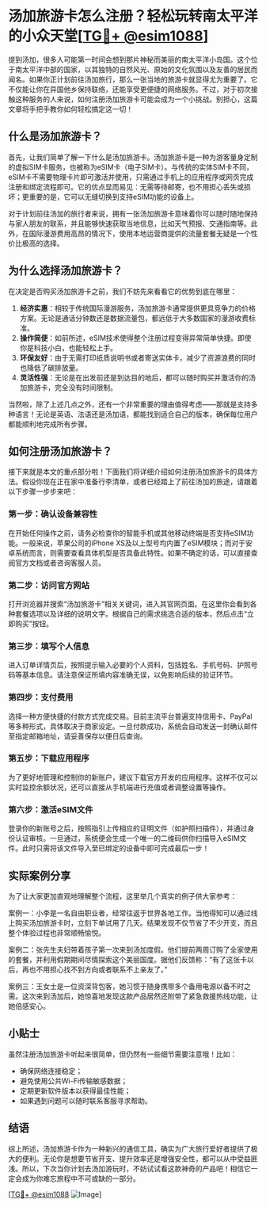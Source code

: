 # 汤加旅游卡怎么注册？轻松玩转南太平洋的小众天堂[[TG💪+ @esim1088](https://t.me/s/esim1088)]

提到汤加，很多人可能第一时间会想到那片神秘而美丽的南太平洋小岛国。这个位于南太平洋中部的国家，以其独特的自然风光、原始的文化氛围以及友善的居民而闻名。如果你正计划前往汤加旅行，那么一张当地的旅游卡就显得尤为重要了。它不仅能让你在异国他乡保持联络，还能享受更便捷的网络服务。不过，对于初次接触这种服务的人来说，如何注册汤加旅游卡可能会成为一个小挑战。别担心，这篇文章将手把手教你如何轻松搞定这一切！

## 什么是汤加旅游卡？

首先，让我们简单了解一下什么是汤加旅游卡。汤加旅游卡是一种为游客量身定制的虚拟SIM卡服务，也被称为eSIM卡（电子SIM卡）。与传统的实体SIM卡不同，eSIM卡不需要物理卡片即可激活并使用，只需通过手机上的应用程序或网页完成注册和绑定流程即可。它的优点显而易见：无需等待邮寄，也不用担心丢失或损坏；更重要的是，它可以无缝切换到支持eSIM功能的设备上。

对于计划前往汤加的旅行者来说，拥有一张汤加旅游卡意味着你可以随时随地保持与家人朋友的联系，并且能够快速获取当地信息，比如天气预报、交通指南等。此外，在国际漫游费用高昂的情况下，使用本地运营商提供的流量套餐无疑是一个性价比极高的选择。

## 为什么选择汤加旅游卡？

在决定是否购买汤加旅游卡之前，我们不妨先来看看它的优势到底在哪里：

1. **经济实惠**：相较于传统国际漫游服务，汤加旅游卡通常提供更具竞争力的价格方案。无论是通话分钟数还是数据流量包，都远低于大多数国家的漫游收费标准。
2. **操作简便**：如前所述，eSIM技术使得整个注册过程变得异常简单快捷。即使你是科技小白，也能轻松上手。
3. **环保友好**：由于无需打印纸质说明书或者寄送实体卡，减少了资源浪费的同时也降低了碳排放量。
4. **灵活性强**：无论是在出发前还是到达目的地后，都可以随时购买并激活你的汤加旅游卡，完全没有时间限制。

当然啦，除了上述几点之外，还有一个非常重要的理由值得考虑——那就是支持多种语言！无论是英语、法语还是汤加语，都能找到适合自己的版本，确保每位用户都能顺利地完成所有步骤。

## 如何注册汤加旅游卡？

接下来就是本文的重点部分啦！下面我们将详细介绍如何注册汤加旅游卡的具体方法。假设你现在正在家中准备行李清单，或者已经踏上了前往汤加的旅途，请跟着以下步骤一步步来吧：

### 第一步：确认设备兼容性

在开始任何操作之前，请务必检查你的智能手机或其他移动终端是否支持eSIM功能。一般来说，苹果公司的iPhone XS及以上型号均内置了eSIM模块；而对于安卓系统而言，则需要查看具体机型是否具备此特性。如果不确定的话，可以直接查阅官方文档或者咨询客服人员。

### 第二步：访问官方网站

打开浏览器并搜索“汤加旅游卡”相关关键词，进入其官网页面。在这里你会看到各种套餐选项以及详细的说明文字。根据自己的需求挑选合适的版本，然后点击“立即购买”按钮。

### 第三步：填写个人信息

进入订单详情页后，按照提示输入必要的个人资料，包括姓名、手机号码、护照号码等基本信息。请注意保证所填内容准确无误，以免影响后续的验证环节。

### 第四步：支付费用

选择一种方便快捷的付款方式完成交易。目前主流平台普遍支持信用卡、PayPal等多种形式，具体取决于商家设定。一旦付款成功，系统会自动发送一封确认邮件至指定邮箱地址，请妥善保存以便日后查询。

### 第五步：下载应用程序

为了更好地管理和控制你的新账户，建议下载官方开发的应用程序。这样不仅可以实时监控余额状况，还可以直接从手机端进行充值或者调整设置等操作。

### 第六步：激活eSIM文件

登录你的新账号之后，按照指引上传相应的证明文件（如护照扫描件），并通过身份认证审核。一旦通过，系统便会生成一个唯一的二维码供你扫描导入eSIM文件。此时只需将该文件导入至已绑定的设备中即可完成最后一步！

## 实际案例分享

为了让大家更加直观地理解整个流程，这里举几个真实的例子供大家参考：

案例一：小李是一名自由职业者，经常往返于世界各地工作。当他得知可以通过线上购买汤加旅游卡时，立刻下单试用了几天。结果发现不仅节省了不少开支，而且整个体验过程也非常顺畅愉悦。

案例二：张先生夫妇带着孩子第一次来到汤加度假。他们提前两周订购了全家使用的套餐，并利用假期期间尽情探索这个美丽国度。据他们反馈称：“有了这张卡以后，再也不用担心找不到方向或者联系不上亲友了。”

案例三：王女士是一位资深背包客，她习惯于随身携带多个备用电源以备不时之需。这次来到汤加后，她惊喜地发现这款产品居然还附带了紧急救援热线功能，让她倍感安心。

## 小贴士

虽然注册汤加旅游卡听起来很简单，但仍然有一些细节需要注意哦！比如：
- 确保网络连接稳定；
- 避免使用公共Wi-Fi传输敏感数据；
- 定期更新软件版本以获得最佳性能；
- 如果遇到问题可以随时联系客服寻求帮助。

## 结语

综上所述，汤加旅游卡作为一种新兴的通信工具，确实为广大旅行爱好者提供了极大的便利。无论你是想要节省开支、提升效率还是增强安全性，都可以从中受益匪浅。所以，下次当你计划去汤加游玩时，不妨试试看这款神奇的产品吧！相信它一定会成为你难忘旅程中不可或缺的一部分。

[[TG💪+ @esim1088](https://t.me/s/esim1088) ![Image](https://i.postimg.cc/4NQfJmqS/Snipaste-2025-05-13-00-14-12.png)]